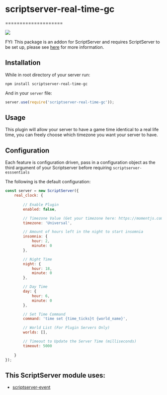 # scriptserver-real-time-gc

====================

[![](http://i.imgur.com/zhptNme.png)](https://github.com/garrettjoecox/scriptserver)

FYI: This package is an addon for ScriptServer and requires ScriptServer to be set up, please see [here](https://github.com/garrettjoecox/scriptserver) for more information.

## Installation
While in root directory of your server run:
```
npm install scriptserver-real-time-gc
```
And in your `server` file:
```javascript
server.use(require('scriptserver-real-time-gc'));
```

## Usage
This plugin will allow your server to have a game time identical to a real life time, you can freely choose which timezone you want your server to have.

## Configuration
Each feature is configuration driven, pass in a configuration object as the third argument of your Scriptserver before requiring `scriptserver-esssentials`

The following is the default configuration:
```javascript
const server = new ScriptServer({
    real_clock: {
        
        // Enable Plugin
        enabled: false,

        // Timezone Value (Get your timezone here: https://momentjs.com/timezone/)
        timezone: 'Universal',

        // Amount of hours left in the night to start insomnia
        insomnia: {
            hour: 2,
            minute: 0
        },

        // Night Time
        night: {
            hour: 18,
            minute: 0
        },

        // Day Time
        day: {
            hour: 6,
            minute: 0
        },

        // Set Time Command
        command: 'time set {time_ticks}t {world_name}',

        // World List (For Plugin Servers Only)
        worlds: [],

        // Timeout to Update the Server Time (milliseconds)
        timeout: 5000
        
    }
});
```

## This ScriptServer module uses:
  - [scriptserver-event](https://github.com/garrettjoecox/scriptserver-event)
